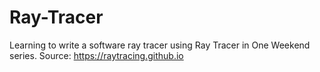 # Ray-Tracer

Learning to write a software ray tracer using Ray Tracer in One Weekend series.
Source: https://raytracing.github.io
